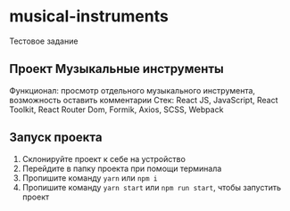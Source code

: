 # musical-instruments
Тестовое задание
## Проект Музыкальные инструменты
Функционал: просмотр отдельного музыкального инструмента, возможность оставить комментарии
Стек: React JS, JavaScript, React Toolkit, React Router Dom, Formik, Axios, SCSS, Webpack
## Запуск проекта
1) Склонируйте проект к себе на устройство
2) Перейдите в папку проекта при помощи терминала
3) Пропишите команду ```yarn``` или ```npm i```
4) Пропишите команду ```yarn start``` или ```npm run start```, чтобы запустить проект
